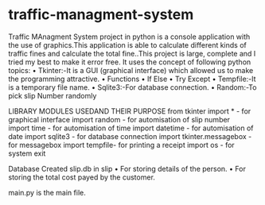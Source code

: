 # traffic-managment-system
Traffic MAnagment System project in python is a console application with the use of graphics.This application is able to calculate different kinds of traffic fines and calculate the total fine..This project is large, complete and I tried my best to make it error free.
It uses the concept of following python topics:
•	Tkinter:-It is a GUI (graphical interface) which allowed us to make the programming attractive.
•	Functions
•	If Else
•	Try Except
•	Tempfile:-It is a temporary file name.
•	Sqlite3:-For database connection.
•	Random:-To pick slip Number randomly


LIBRARY MODULES USEDAND THEIR PURPOSE
from tkinter import *		- for graphical interface
import random                    -  for automisation of slip 
                                               number	
import time                          - for automisation of time
import datetime                   - for automisation of date
import sqlite3                      - for database connection
import tkinter.messagebox - for messagebox
import tempfile- for printing a receipt
import os                             - for system exit


Database Created
slip.db in slip
•	For storing details of the person.
•	For storing the total cost payed by the customer.


main.py is the main file.
